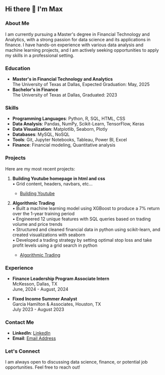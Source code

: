 ## Hi there 👋 I'm Max

### About Me
I am currently pursuing a Master's degree in Financial Technology and Analytics, with a strong passion for data science and its applications in finance. I have hands-on experience with various data analysis and machine learning projects, and I am actively seeking opportunities to apply my skills in a professional setting.

### Education
- **Master's in Financial Technology and Analytics**  
  The University of Texas at Dallas, Expected Graduation: May, 2025
- **Bachelor's in Finance**  
  The University of Texas at Dallas, Graduated: 2023

### Skills
- **Programming Languages**: Python, R, SQL, HTML, CSS
- **Data Analysis**: Pandas, NumPy, Scikit-Learn, TensorFlow, Keras
- **Data Visualization**: Matplotlib, Seaborn, Plotly
- **Databases**: MySQL, NoSQL
- **Tools**: Git, Jupyter Notebooks, Tableau, Power BI, Excel
- **Finance**: Financial modeling, Quantitative analysis

### Projects
Here are my most recent projects:

1. **Building Youtube homepage in html and css**  
    • Grid content, headers, navbars, etc...  
   - [Building Youtube](https://github.com/maxhtx/Building-Youtube-html-css)  

1. **Algorithmic Trading**  
    • Built a machine learning model using XGBoost to produce a 7% return over the 1-year training period  
   	• Engineered 12 unique features with SQL queries based on trading volume and price trends  
    • Structured and cleaned financial data in python using scikit-learn, and created visualizations with seaborn  
    • Developed a trading strategy by setting optimal stop loss and take profit levels using a grid search in python  
   - [Algorithmic Trading](https://github.com/maxhtx/Bitcoin-Trading-Strategy)

### Experience
- **Finance Leadership Program Associate Intern**  
  McKesson, Dallas, TX  
  June, 2024 - August, 2024  

- **Fixed Income Summer Analyst**  
  Garcia Hamilton & Associates, Houston, TX    
  July 2023 - August 2023

### Contact Me
- **LinkedIn**: [LinkedIn](https://www.linkedin.com/in/max-helman/)
- **Email**: [Email Address](mailto:max.helman@yahoo.com)

### Let's Connect
I am always open to discussing data science, finance, or potential job opportunities. Feel free to reach out!
